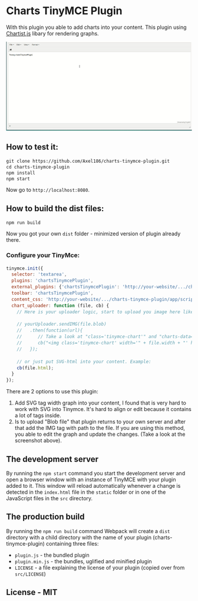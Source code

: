 # Charts TinyMCE Plugin

With this plugin you able to add charts into your content.
This plugin using [Chartist.js](https://gionkunz.github.io/chartist-js/) libary for rendering graphs.

![Charts TinyMCE Plugin - Visual demo](demo.gif)

## How to test it:

```
git clone https://github.com/Axel186/charts-tinymce-plugin.git
cd charts-tinymce-plugin
npm install
npm start
```

Now go to `http://localhost:8080`.

## How to build the dist files:

```
npm run build
```

Now you got your own `dist` folder - minimized version of plugin already there.

### Configure your TinyMce:

```Javascript
tinymce.init({
  selector: 'textarea',
  plugins: 'chartsTinymcePlugin',
  external_plugins: {'chartsTinymcePlugin': 'http://your-website/.../charts-tinymce-plugin/plugin.js'}, // Add plugin to Tinymce
  toolbar: 'chartsTinymcePlugin',
  content_css: 'http://your-website/.../charts-tinymce-plugin/app/scripts/chartist/chartist.css', // Add chartist styles or use your own.
  chart_uploader: function (file, cb) {
    // Here is your uploader logic, start to upload you image here like that:

    // yourUploader.sendIMG(file.blob)
    //   .then(function(url){
    //      // Take a look at "class='tinymce-chart'" and "charts-data='" + file.chartsData + "'", it is really important to keep it in the tag - that's way you able to edit your graph.
    //      cb("<img class='tinymce-chart' width='" + file.width + "' height='" + file.height + "' src='" + url + "' charts-data='" + file.chartsData + "' />");
    //   });

    // or just put SVG-html into your content. Example:
    cb(file.html);
  }
});
```

There are 2 options to use this plugin:

1. Add SVG tag width graph into your content, I found that is very hard to work with SVG into Tinymce. It's hard to align or edit because it contains a lot of tags inside.
2. Is to upload "Blob file" that plugin returns to your own server and after that add the IMG tag with path to the file. If you are using this method, you able to edit the graph and update the changes. (Take a look at the screenshot above).

## The development server

By running the `npm start` command you start the development server and open a browser window with an instance of TinyMCE with your plugin added to it. This window will reload automatically whenever a change is detected in the `index.html` file in the `static` folder or in one of the JavaScript files in the `src` directory.

## The production build

By running the `npm run build` command Webpack will create a `dist` directory with a child directory with the name of your plugin (charts-tinymce-plugin) containing three files:

* `plugin.js` - the bundled plugin
* `plugin.min.js` - the bundles, uglified and minified plugin
* `LICENSE` - a file explaining the license of your plugin (copied over from `src/LICENSE`) 

## License - MIT
